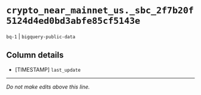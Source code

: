 # `crypto_near_mainnet_us._sbc_2f7b20f5124d4ed0bd3abfe85cf5143e`
`bq-1` | `bigquery-public-data`

## Column details
* [TIMESTAMP] `last_update`

-------------------------------------------------------------------------------
*Do not make edits above this line.*
